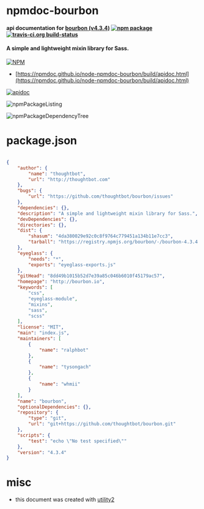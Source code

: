 # npmdoc-bourbon

#### api documentation for  [bourbon (v4.3.4)](http://bourbon.io)  [![npm package](https://img.shields.io/npm/v/npmdoc-bourbon.svg?style=flat-square)](https://www.npmjs.org/package/npmdoc-bourbon) [![travis-ci.org build-status](https://api.travis-ci.org/npmdoc/node-npmdoc-bourbon.svg)](https://travis-ci.org/npmdoc/node-npmdoc-bourbon)

#### A simple and lightweight mixin library for Sass.

[![NPM](https://nodei.co/npm/bourbon.png?downloads=true&downloadRank=true&stars=true)](https://www.npmjs.com/package/bourbon)

- [https://npmdoc.github.io/node-npmdoc-bourbon/build/apidoc.html](https://npmdoc.github.io/node-npmdoc-bourbon/build/apidoc.html)

[![apidoc](https://npmdoc.github.io/node-npmdoc-bourbon/build/screenCapture.buildCi.browser.%252Ftmp%252Fbuild%252Fapidoc.html.png)](https://npmdoc.github.io/node-npmdoc-bourbon/build/apidoc.html)

![npmPackageListing](https://npmdoc.github.io/node-npmdoc-bourbon/build/screenCapture.npmPackageListing.svg)

![npmPackageDependencyTree](https://npmdoc.github.io/node-npmdoc-bourbon/build/screenCapture.npmPackageDependencyTree.svg)



# package.json

```json

{
    "author": {
        "name": "thoughtbot",
        "url": "http://thoughtbot.com"
    },
    "bugs": {
        "url": "https://github.com/thoughtbot/bourbon/issues"
    },
    "dependencies": {},
    "description": "A simple and lightweight mixin library for Sass.",
    "devDependencies": {},
    "directories": {},
    "dist": {
        "shasum": "4da380029e92c0c8f9764c779451a134b11e7cc3",
        "tarball": "https://registry.npmjs.org/bourbon/-/bourbon-4.3.4.tgz"
    },
    "eyeglass": {
        "needs": "*",
        "exports": "eyeglass-exports.js"
    },
    "gitHead": "8dd49b1015b52d7e39a85c046b6010f45179ac57",
    "homepage": "http://bourbon.io",
    "keywords": [
        "css",
        "eyeglass-module",
        "mixins",
        "sass",
        "scss"
    ],
    "license": "MIT",
    "main": "index.js",
    "maintainers": [
        {
            "name": "ralphbot"
        },
        {
            "name": "tysongach"
        },
        {
            "name": "whmii"
        }
    ],
    "name": "bourbon",
    "optionalDependencies": {},
    "repository": {
        "type": "git",
        "url": "git+https://github.com/thoughtbot/bourbon.git"
    },
    "scripts": {
        "test": "echo \"No test specified\""
    },
    "version": "4.3.4"
}
```



# misc
- this document was created with [utility2](https://github.com/kaizhu256/node-utility2)
